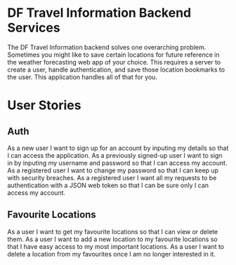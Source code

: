 # DF Travel Information Backend Services
The DF Travel Information backend solves one overarching problem. Sometimes you might like to save certain locations for future reference in the weather forecasting web app of your choice. This requires a server to create a user, handle authentication, and save those location bookmarks to the user. This application handles all of that for you.

# User Stories
## Auth
As a new user I want to sign up for an account by inputing my details so that I can access the application.
As a previously signed-up user I want to sign in by inputing my username and password so that I can access my account.
As a registered user I want to change my password so that I can keep up with security breaches.
As a registered user I want all my requests to be authentication with a JSON web token so that I can be sure only I can access my account.
## Favourite Locations
As a user I want to get my favourite locations so that I can view or delete them.
As a user I want to add a new location to my favourite locations so that I have easy access to my most important locations.
As a user I want to delete a location from my favourites once I am no longer interested in it.

